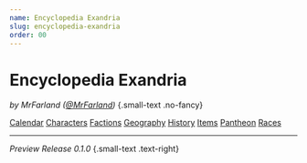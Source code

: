 ```yaml
---
name: Encyclopedia Exandria
slug: encyclopedia-exandria
order: 00
---
```

# Encyclopedia Exandria
*by MrFarland ([@MrFarland](https://twitter.com/MrFarland))* {.small-text .no-fancy}

<div class="menu-container">
    <a href="calendar">Calendar</a>
    <a href="characters">Characters</a>
    <a href="factions">Factions</a>
    <a href="geography">Geography</a>
    <a href="history">History</a>
    <a href="items">Items</a>
    <a href="pantheon">Pantheon</a>
    <a href="races">Races</a>
    <a href="."></a>
</div>
<hr/>

*Preview Release 0.1.0* {.small-text .text-right}